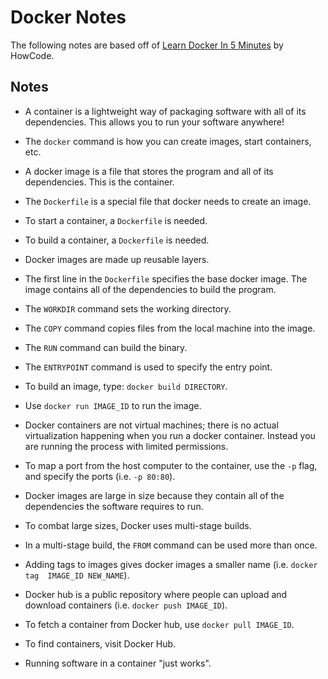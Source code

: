 # Docker Notes

The following notes are based off of [Learn Docker In 5 Minutes](https://www.youtube.com/watch?v=Oni3qxZ4a-w) by HowCode.

## Notes

- A container is a lightweight way of packaging software with all of its dependencies. This allows you to run your software anywhere!

- The `docker` command is how you can create images, start containers, etc.

- A docker image is a file that stores the program and all of its dependencies. This is the container.

- The `Dockerfile` is a special file that docker needs to create an image.

- To start a container, a `Dockerfile` is needed.

- To build a container, a `Dockerfile` is needed.

- Docker images are made up reusable layers.

- The first line in the `Dockerfile` specifies the base docker image. The image contains all of the dependencies to build the program.

- The `WORKDIR` command sets the working directory.

- The `COPY` command copies files from the local machine into the image.

- The `RUN` command can build the binary.

- The `ENTRYPOINT` command is used to specify the entry point.

- To build an image, type: `docker build DIRECTORY`.

- Use `docker run IMAGE_ID` to run the image.

- Docker containers are not virtual machines; there is no actual virtualization happening when you run a docker container. Instead you are running the process with limited permissions.

- To map a port from the host computer to the container, use the `-p` flag, and specify the ports (i.e. `-p 80:80`).

- Docker images are large in size because they contain all of the dependencies the software requires to run.

- To combat large sizes, Docker uses multi-stage builds.

- In a multi-stage build, the `FROM` command can be used more than once.

- Adding tags to images gives docker images a smaller name (i.e. `docker tag  IMAGE_ID NEW_NAME`).

- Docker hub is a public repository where people can upload and download containers (i.e. `docker push IMAGE_ID`).

- To fetch a container from Docker hub, use `docker pull IMAGE_ID`.

- To find containers, visit Docker Hub.

- Running software in a container "just works".
